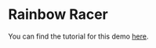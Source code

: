 # Rainbow Racer
You can find the tutorial for this demo [here].

[here]: https://sdk.sphero.com/docs/samples_content/microbit/rainbow_racer_sample/
